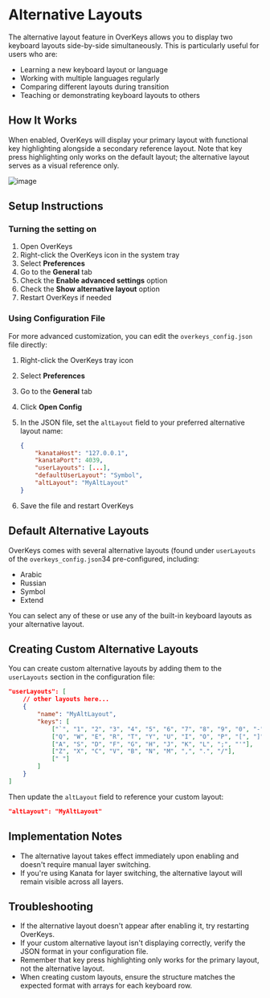 # Alternative Layouts

The alternative layout feature in OverKeys allows you to display two keyboard layouts side-by-side simultaneously. This is particularly useful for users who are:

- Learning a new keyboard layout or language
- Working with multiple languages regularly
- Comparing different layouts during transition
- Teaching or demonstrating keyboard layouts to others

## How It Works

When enabled, OverKeys will display your primary layout with functional key highlighting alongside a secondary reference layout. Note that key press highlighting only works on the default layout; the alternative layout serves as a visual reference only.

![image](https://github.com/user-attachments/assets/5d324b70-f916-4356-8b71-f56b126e85a6)

## Setup Instructions

### Turning the setting on

1. Open OverKeys
2. Right-click the OverKeys icon in the system tray
3. Select **Preferences**
4. Go to the **General** tab
5. Check the **Enable advanced settings** option
6. Check the **Show alternative layout** option
7. Restart OverKeys if needed

### Using Configuration File

For more advanced customization, you can edit the `overkeys_config.json` file directly:

1. Right-click the OverKeys tray icon
2. Select **Preferences**
3. Go to the **General** tab
4. Click **Open Config**
5. In the JSON file, set the `altLayout` field to your preferred alternative layout name:

   ```json
   {
       "kanataHost": "127.0.0.1",
       "kanataPort": 4039,
       "userLayouts": [...],
       "defaultUserLayout": "Symbol",
       "altLayout": "MyAltLayout"
   }
   ```

6. Save the file and restart OverKeys

## Default Alternative Layouts

OverKeys comes with several alternative layouts (found under `userLayouts` of the `overkeys_config.json`34 pre-configured, including:

- Arabic
- Russian
- Symbol
- Extend

You can select any of these or use any of the built-in keyboard layouts as your alternative layout.

## Creating Custom Alternative Layouts

You can create custom alternative layouts by adding them to the `userLayouts` section in the configuration file:

```json
"userLayouts": [
    // other layouts here...
    {
        "name": "MyAltLayout",
        "keys": [
            ["`", "1", "2", "3", "4", "5", "6", "7", "8", "9", "0", "-", "=", "BSPC"],
            ["Q", "W", "E", "R", "T", "Y", "U", "I", "O", "P", "[", "]"],
            ["A", "S", "D", "F", "G", "H", "J", "K", "L", ";", "'"],
            ["Z", "X", "C", "V", "B", "N", "M", ",", ".", "/"],
            [" "]
        ]
    }
]
```

Then update the `altLayout` field to reference your custom layout:

```json
"altLayout": "MyAltLayout"
```

## Implementation Notes

- The alternative layout takes effect immediately upon enabling and doesn't require manual layer switching.
- If you're using Kanata for layer switching, the alternative layout will remain visible across all layers.

## Troubleshooting

- If the alternative layout doesn't appear after enabling it, try restarting OverKeys.
- If your custom alternative layout isn't displaying correctly, verify the JSON format in your configuration file.
- Remember that key press highlighting only works for the primary layout, not the alternative layout.
- When creating custom layouts, ensure the structure matches the expected format with arrays for each keyboard row.
